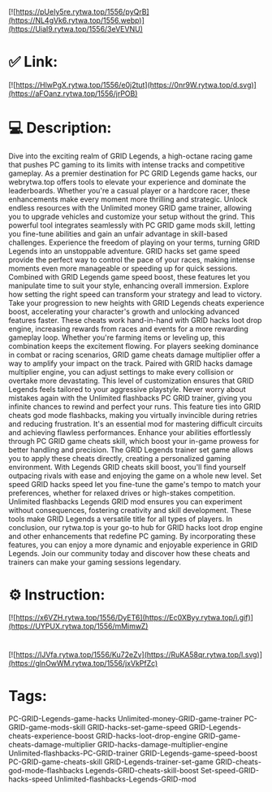 [![https://pUeIy5re.rytwa.top/1556/pyQrB](https://NL4gVk6.rytwa.top/1556.webp)](https://UiaI9.rytwa.top/1556/3eVEVNU)
# ✅ Link:
[![https://HlwPgX.rytwa.top/1556/e0j2tut](https://0nr9W.rytwa.top/d.svg)](https://aFOanz.rytwa.top/1556/jrPOB)
# 💻 Description:
Dive into the exciting realm of GRID Legends, a high-octane racing game that pushes PC gaming to its limits with intense tracks and competitive gameplay. As a premier destination for PC GRID Legends game hacks, our webrytwa.top offers tools to elevate your experience and dominate the leaderboards. Whether you're a casual player or a hardcore racer, these enhancements make every moment more thrilling and strategic.
Unlock endless resources with the Unlimited money GRID game trainer, allowing you to upgrade vehicles and customize your setup without the grind. This powerful tool integrates seamlessly with PC GRID game mods skill, letting you fine-tune abilities and gain an unfair advantage in skill-based challenges. Experience the freedom of playing on your terms, turning GRID Legends into an unstoppable adventure.
GRID hacks set game speed provide the perfect way to control the pace of your races, making intense moments even more manageable or speeding up for quick sessions. Combined with GRID Legends game speed boost, these features let you manipulate time to suit your style, enhancing overall immersion. Explore how setting the right speed can transform your strategy and lead to victory.
Take your progression to new heights with GRID Legends cheats experience boost, accelerating your character's growth and unlocking advanced features faster. These cheats work hand-in-hand with GRID hacks loot drop engine, increasing rewards from races and events for a more rewarding gameplay loop. Whether you're farming items or leveling up, this combination keeps the excitement flowing.
For players seeking dominance in combat or racing scenarios, GRID game cheats damage multiplier offer a way to amplify your impact on the track. Paired with GRID hacks damage multiplier engine, you can adjust settings to make every collision or overtake more devastating. This level of customization ensures that GRID Legends feels tailored to your aggressive playstyle.
Never worry about mistakes again with the Unlimited flashbacks PC GRID trainer, giving you infinite chances to rewind and perfect your runs. This feature ties into GRID cheats god mode flashbacks, making you virtually invincible during retries and reducing frustration. It's an essential mod for mastering difficult circuits and achieving flawless performances.
Enhance your abilities effortlessly through PC GRID game cheats skill, which boost your in-game prowess for better handling and precision. The GRID Legends trainer set game allows you to apply these cheats directly, creating a personalized gaming environment. With Legends GRID cheats skill boost, you'll find yourself outpacing rivals with ease and enjoying the game on a whole new level.
Set speed GRID hacks speed let you fine-tune the game's tempo to match your preferences, whether for relaxed drives or high-stakes competition. Unlimited flashbacks Legends GRID mod ensures you can experiment without consequences, fostering creativity and skill development. These tools make GRID Legends a versatile title for all types of players.
In conclusion, our rytwa.top is your go-to hub for GRID hacks loot drop engine and other enhancements that redefine PC gaming. By incorporating these features, you can enjoy a more dynamic and enjoyable experience in GRID Legends. Join our community today and discover how these cheats and trainers can make your gaming sessions legendary.

# ⚙️ Instruction:
[![https://x6VZH.rytwa.top/1556/DyET6](https://Ec0XByy.rytwa.top/i.gif)](https://UYPUX.rytwa.top/1556/mMimwZ)
#
[![https://lJVfa.rytwa.top/1556/Ku72eZv](https://RuKA58qr.rytwa.top/l.svg)](https://glnOwWM.rytwa.top/1556/jxVkPfZc)
# Tags:
PC-GRID-Legends-game-hacks Unlimited-money-GRID-game-trainer PC-GRID-game-mods-skill GRID-hacks-set-game-speed GRID-Legends-cheats-experience-boost GRID-hacks-loot-drop-engine GRID-game-cheats-damage-multiplier GRID-hacks-damage-multiplier-engine Unlimited-flashbacks-PC-GRID-trainer GRID-Legends-game-speed-boost PC-GRID-game-cheats-skill GRID-Legends-trainer-set-game GRID-cheats-god-mode-flashbacks Legends-GRID-cheats-skill-boost Set-speed-GRID-hacks-speed Unlimited-flashbacks-Legends-GRID-mod





